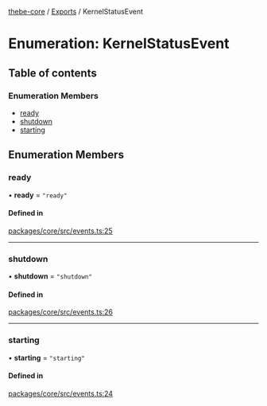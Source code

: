 [thebe-core](../README.md) / [Exports](../modules.md) / KernelStatusEvent

# Enumeration: KernelStatusEvent

## Table of contents

### Enumeration Members

- [ready](KernelStatusEvent.md#ready)
- [shutdown](KernelStatusEvent.md#shutdown)
- [starting](KernelStatusEvent.md#starting)

## Enumeration Members

### ready

• **ready** = ``"ready"``

#### Defined in

[packages/core/src/events.ts:25](https://github.com/executablebooks/thebe/blob/280bb7d/packages/core/src/events.ts#L25)

___

### shutdown

• **shutdown** = ``"shutdown"``

#### Defined in

[packages/core/src/events.ts:26](https://github.com/executablebooks/thebe/blob/280bb7d/packages/core/src/events.ts#L26)

___

### starting

• **starting** = ``"starting"``

#### Defined in

[packages/core/src/events.ts:24](https://github.com/executablebooks/thebe/blob/280bb7d/packages/core/src/events.ts#L24)
